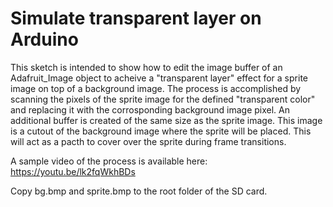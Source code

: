 # Simulate transparent layer on Arduino 

  This sketch is intended to show how to edit the image buffer of an Adafruit_Image object to acheive a "transparent layer" effect for a sprite image
  on top of a background image. The process is accomplished by scanning the pixels of the sprite image for the defined "transparent color" and replacing
  it with the corrosponding background image pixel. An additional buffer is created of the same size as the sprite image. This image is a cutout of the background
  image where the sprite will be placed. This will act as a pacth to cover over the sprite during frame transitions.
  
  A sample video of the process is available here: https://youtu.be/lk2fqWkhBDs
  
  Copy bg.bmp and sprite.bmp to the root folder of the SD card.
 
